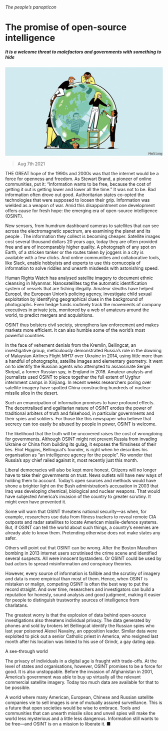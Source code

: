 ###### The people’s panopticon

# The promise of open-source intelligence 

##### It is a welcome threat to malefactors and governments with something to hide 

![image](images/20210807_LDD001_0.jpg) 

> Aug 7th 2021 

THE GREAT hope of the 1990s and 2000s was that the internet would be a force for openness and freedom. As Stewart Brand, a pioneer of online communities, put it: “Information wants to be free, because the cost of getting it out is getting lower and lower all the time.” It was not to be. Bad information often drove out good. Authoritarian states co-opted the technologies that were supposed to loosen their grip. Information was wielded as a weapon of war. Amid this disappointment one development offers cause for fresh hope: the emerging era of open-source intelligence (OSINT).

New sensors, from humdrum dashboard cameras to satellites that can see across the electromagnetic spectrum, are examining the planet and its people . The information they collect is becoming cheaper. Satellite images cost several thousand dollars 20 years ago, today they are often provided free and are of incomparably higher quality. A photograph of any spot on Earth, of a stricken tanker or the routes taken by joggers in a city is available with a few clicks. And online communities and collaborative tools, like Slack, enable hobbyists and experts to use this cornucopia of information to solve riddles and unearth misdeeds with astonishing speed.


Human Rights Watch has analysed satellite imagery to document ethnic cleansing in Myanmar. Nanosatellites tag the automatic identification system of vessels that are fishing illegally. Amateur sleuths have helped Europol, the European Union’s policing agency, investigate child sexual exploitation by identifying geographical clues in the background of photographs. Even hedge funds routinely track the movements of company executives in private jets, monitored by a web of amateurs around the world, to predict mergers and acquisitions.

OSINT thus bolsters civil society, strengthens law enforcement and makes markets more efficient. It can also humble some of the world’s most powerful countries.

In the face of vehement denials from the Kremlin, Bellingcat, an investigative group, meticulously demonstrated Russia’s role in the downing of Malaysian Airlines Flight MH17 over Ukraine in 2014, using little more than a handful of photographs, satellite images and elementary geometry. It went on to identify the Russian agents who attempted to assassinate Sergei Skripal, a former Russian spy, in England in 2018. Amateur analysts and journalists used OSINT to piece together the full extent of Uyghur internment camps in Xinjiang. In recent weeks researchers poring over satellite imagery have spotted China constructing hundreds of nuclear-missile silos in the desert.

Such an emancipation of information promises to have profound effects. The decentralised and egalitarian nature of OSINT erodes the power of traditional arbiters of truth and falsehood, in particular governments and their spies and soldiers. For those like this newspaper who believe that secrecy can too easily be abused by people in power, OSINT is welcome.

The likelihood that the truth will be uncovered raises the cost of wrongdoing for governments. Although OSINT might not prevent Russia from invading Ukraine or China from building its gulag, it exposes the flimsiness of their lies. Eliot Higgins, Bellingcat’s founder, is right when he describes his organisation as “an intelligence agency for the people”. No wonder that Russia’s spy chief railed against it, most recently just this month.

Liberal democracies will also be kept more honest. Citizens will no longer have to take their governments on trust. News outlets will have new ways of holding them to account. Today’s open sources and methods would have shone a brighter light on the Bush administration’s accusation in 2003 that Iraq was developing chemical, biological and nuclear weapons. That would have subjected America’s invasion of the country to greater scrutiny. It might even have prevented it.

Some will warn that OSINT threatens national security—as when, for example, researchers use data from fitness trackers to reveal remote CIA outposts and radar satellites to locate American missile-defence systems. But, if OSINT can tell the world about such things, a country’s enemies are already able to know them. Pretending otherwise does not make states any safer.

Others will point out that OSINT can be wrong. After the Boston Marathon bombing in 2013 internet users scrutinised the crime scene and identified several suspects. All were innocent bystanders. Or OSINT could be used by bad actors to spread misinformation and conspiracy theories.

However, every source of information is fallible and the scrutiny of imagery and data is more empirical than most of them. Hence, when OSINT is mistaken or malign, competing OSINT is often the best way to put the record straight. And over time, researchers and investigators can build a reputation for honesty, sound analysis and good judgment, making it easier for people to distinguish trustworthy sources of intelligence from charlatans.

The greatest worry is that the explosion of data behind open-source investigations also threatens individual privacy. The data generated by phones and sold by brokers let Bellingcat identify the Russian spies who last year poisoned Alexei Navalny, an opposition leader. Similar data were exploited to pick out a senior Catholic priest in America, who resigned last month after his location was linked to his use of Grindr, a gay dating app.

A see-through world

The privacy of individuals in a digital age is fraught with trade-offs. At the level of states and organisations, however, OSINT promises to be a force for good. It is also unstoppable. Before the invasion of Afghanistan in 2001, America’s government was able to buy up virtually all the relevant commercial satellite imagery. Today too much data are available for that to be possible.

A world where many American, European, Chinese and Russian satellite companies vie to sell images is one of mutually assured surveillance. This is a future that open societies would be wise to embrace. Tools and communities that can unearth missile silos and unveil spies will make the world less mysterious and a little less dangerous. Information still wants to be free—and OSINT is on a mission to liberate it. ■

